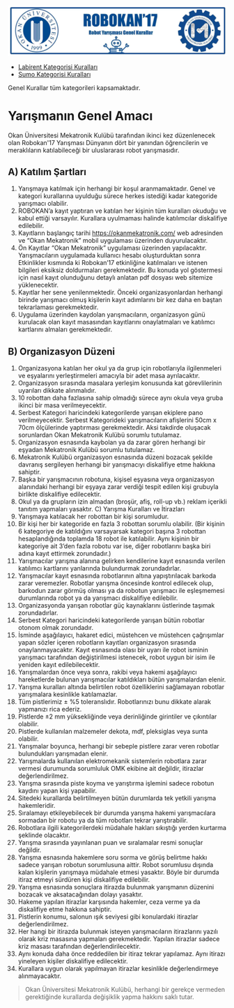 ![title](img/genel/title.png)

- [Labirent Kategorisi Kuralları](labirent_kurallar.md)
- [Sumo Kategorisi Kuralları](sumo_kurallar.md)

Genel Kurallar tüm kategorileri kapsamaktadır.

# Yarışmanın Genel Amacı
Okan Üniversitesi Mekatronik Kulübü tarafından ikinci kez düzenlenecek olan Robokan'17 Yarışması Dünyanın dört bir yanından öğrencilerin ve meraklıların katılabileceği bir uluslararası robot yarışmasıdır.

## A) Katılım Şartları
1. Yarışmaya katılmak için herhangi bir koşul aranmamaktadır. Genel ve kategori kurallarına uyulduğu sürece herkes istediği kadar kategoride yarışmacı olabilir.
2. ROBOKAN’a kayıt yaptıran ve katılan her kişinin tüm kuralları okuduğu ve kabul ettiği varsayılır. Kurallara uyulmaması halinde katılımcılar diskalifiye edilebilir.
3. Kayıtların başlangıç tarihi https://okanmekatronik.com/ web adresinden ve “Okan Mekatronik” mobil uygulaması üzerinden duyurulacaktır.
4. Ön Kayıtlar “Okan Mekatronik” uygulaması üzerinden yapılacaktır. Yarışmacıların uygulamada kullanıcı hesabı oluşturduktan sonra Etkinlikler kısmında ki Robokan’17 etkinliğine katılmaları ve istenen bilgileri eksiksiz doldurmaları gerekmektedir. Bu konuda yol göstermesi için nasıl kayıt olunduğunu detaylı anlatan pdf dosyası web sitemize yüklenecektir.
5. Kayıtlar her sene yenilenmektedir. Önceki organizasyonlardan herhangi birinde yarışmacı olmuş kişilerin kayıt adımlarını bir kez daha en baştan tekrarlaması gerekmektedir.
6. Uygulama üzerinden kaydolan yarışmacıların, organizasyon günü kurulacak olan kayıt masasından kayıtlarını onaylatmaları ve katılımcı kartlarını almaları gerekmektedir.

## B) Organizasyon Düzeni
1. Organizasyona katılan her okul ya da grup için robotlarıyla ilgilenmeleri ve eşyalarını yerleştirmeleri amacıyla bir adet masa ayrılacaktır.
2. Organizasyon sırasında masalara yerleşim konusunda kat görevlilerinin uyarıları dikkate alınmalıdır.
3. 10 robottan daha fazlasına sahip olmadığı sürece aynı okula veya gruba ikinci bir masa verilmeyecektir.
4. Serbest Kategori haricindeki kategorilerde yarışan ekiplere pano verilmeyecektir. Serbest Kategorideki yarışmacıların afişlerini 50cm x 70cm ölçülerinde yaptırması gerekmektedir. Aksi takdirde oluşacak sorunlardan Okan Mekatronik Kulübü sorumlu tutulamaz.
5. Organizasyon esnasında kaybolan ya da zarar gören herhangi bir eşyadan Mekatronik Kulübü sorumlu tutulamaz.
6. Mekatronik Kulübü organizasyon esnasında düzeni bozacak şekilde davranış sergileyen herhangi bir yarışmacıyı diskalifiye etme hakkına sahiptir.
7. Başka bir yarışmacının robotuna, kişisel eşyasına veya organizasyon alanındaki herhangi bir eşyaya zarar verdiği tespit edilen kişi grubuyla birlikte diskalifiye edilecektir.
8. Okul ya da grupların izin almadan (broşür, afiş, roll-up vb.) reklam içerikli tanıtım yapmaları yasaktır.
C) Yarışma Kuralları ve İtirazları
1. Yarışmaya katılacak her robottan bir kişi sorumludur.
2. Bir kişi her bir kategoride en fazla 3 robottan sorumlu olabilir. (Bir kişinin 6 kategoriye
de katıldığını varsayarsak kategori başına 3 robottan hesaplandığında toplamda 18 robot ile katılabilir. Aynı kişinin bir kategoriye ait 3’den fazla robotu var ise, diğer robotlarını başka biri adına kayıt ettirmek zorundadır.)
3. Yarışmacılar yarışma alanına gelirken kendilerine kayıt esnasında verilen katılımcı kartlarını yanlarında bulundurmak zorundadırlar.
4. Yarışmacılar kayıt esnasında robotlarının altına yapıştırılacak barkoda zarar veremezler. Robotlar yarışma öncesinde kontrol edilecek olup, barkodun zarar görmüş olması ya da robotun yarışmacı ile eşleşmemesi durumlarında robot ya da yarışmacı diskalifiye edilebilir.
5. Organizasyonda yarışan robotlar güç kaynaklarını üstlerinde taşımak zorundadırlar.
6. Serbest Kategori haricindeki kategorilerde yarışan bütün robotlar otonom olmak
zorundadır.
7. İsminde aşağılayıcı, hakaret edici, müstehcen ve müstehcen çağrışımlar yapan sözler
içeren robotların kayıtları organizasyon sırasında onaylanmayacaktır. Kayıt esnasında olası bir uyarı ile robot isminin yarışmacı tarafından değiştirilmesi istenecek, robot uygun bir isim ile yeniden kayıt edilebilecektir.
8. Yarışmalardan önce veya sonra, rakibi veya hakemi aşağılayıcı hareketlerde bulunan yarışmacılar katıldıkları bütün yarışmalardan elenir.
9. Yarışma kuralları altında belirtilen robot özelliklerini sağlamayan robotlar yarışmalara kesinlikle katılamazlar.
10. Tüm pistlerimiz ± %5 toleranslıdır. Robotlarınızı bunu dikkate alarak yapmanızı rica ederiz.
11. Pistlerde ±2 mm yüksekliğinde veya derinliğinde girintiler ve çıkıntılar olabilir.
12. Pistlerde kullanılan malzemeler dekota, mdf, pleksiglas veya sunta olabilir.
13. Yarışmalar boyunca, herhangi bir sebeple pistlere zarar veren robotlar bulundukları yarışmadan elenir.
14. Yarışmalarda kullanılan elektromekanik sistemlerin robotlara zarar vermesi durumunda sorumluluk OMK ekibine ait değildir, itirazlar değerlendirilmez.
15. Yarışma sırasında piste koyma ve yarıştırma işlemini sadece robotun kaydını yapan kişi yapabilir.
16. Sitedeki kurallarda belirtilmeyen bütün durumlarda tek yetkili yarışma hakemleridir.
17. Sıralamayı etkileyebilecek bir durumda yarışma hakemi yarışmacılara sormadan bir
robotu ya da tüm robotları tekrar yarıştırabilir.
18. Robotlara ilgili kategorilerdeki müdahale hakları sıkıştığı yerden kurtarma şeklinde
olacaktır.
19. Yarışma sırasında yayınlanan puan ve sıralamalar resmi sonuçlar değildir.
20. Yarışma esnasında hakemlere soru sorma ve görüş belirtme hakkı sadece yarışan
robotun sorumlusuna aittir. Robot sorumlusu dışında kalan kişilerin yarışmaya müdahale etmesi yasaktır. Böyle bir durumda itiraz etmeyi sürdüren kişi diskalifiye edilebilir.
21. Yarışma esnasında sonuçlara itirazda bulunmak yarışmanın düzenini bozacak ve aksatacağından dolayı yasaktır.
22. Hakeme yapılan itirazlar karşısında hakemler, ceza verme ya da diskalifiye etme hakkına sahiptir.
23. Pistlerin konumu, salonun ışık seviyesi gibi konulardaki itirazlar değerlendirilmez.
24. Her hangi bir itirazda bulunmak isteyen yarışmacıların itirazlarını yazılı olarak kriz
masasına yapmaları gerekmektedir. Yapılan itirazlar sadece kriz masası tarafından
değerlendirilecektir.
25. Aynı konuda daha önce reddedilen bir itiraz tekrar yapılamaz. Aynı itirazı yineleyen
kişiler diskalifiye edilecektir.
26. Kurallara uygun olarak yapılmayan itirazlar kesinlikle değerlendirmeye
alınmayacaktır.

> Okan Üniversitesi Mekatronik Kulübü, herhangi bir gerekçe vermeden gerektiğinde kurallarda değişiklik yapma hakkını saklı tutar.
